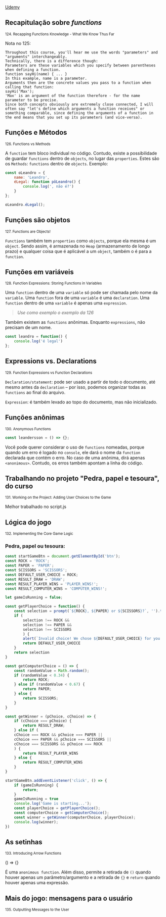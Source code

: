 [Udemy](https://www.udemy.com/course/javascript-the-complete-guide-2020-beginner-advanced/learn/lecture/15942550#notes)

## Recapitulação sobre _functions_
<sub>124. Recapping Functions Knowledge - What We Know Thus Far</sub>

Nota no 125:

    Throughout this course, you'll hear me use the words "parameters" and "arguments" interchangeably.
    Technically, there is a difference though:
    Parameters are these variables which you specify between parentheses when defining a function.
    function sayHi(name) { ... } 
    In this example, name is a parameter.
    Arguments then are the concrete values you pass to a function when calling that function:
    sayHi('Max');
    'Max' is an argument of the function therefore - for the name parameter to be precise.
    Since both concepts obviously are extremely close connected, I will often say "let's define which arguments a function receives" or something comparable, since defining the arguments of a function in the end means that you set up its parameters (and vice-versa).

## Funções e Métodos
<sub>126. Functions vs Methods</sub>

A ```function``` tem bloco individual no código. Contudo, existe a possibilidade de guardar ```functions``` dentro de ```objects```, no lugar das ```properties```. Estes são os ```Methods```: ```functions``` dentro de ```objects```. Exemplo:

```js
const oLeandro = {
    name: 'Leandro',
    éLegal: function pôLeandro() {
        console.log(', não é?')
    }
};

oLeandro.éLegal();
```
## Funções são objetos
<sub>127. Functions are Objects!</sub>

```Functions``` também tem ```properties``` como ```objects```, porque ela mesma é um ```object```. Sendo assim, é armazenada no ```Heap``` (armazenamento de longo prazo) e qualquer coisa que é aplicável a um ```object```, também o é para a ```function```.

## Funções em variáveis
<sub>128. Function Expressions: Storing Functions in Variables</sub>

Uma ```function``` dentro de uma ```variable``` só pode ser chamada pelo nome da ```variable```. Uma ```function``` fora de uma ```variable``` é uma ```declaration```. Uma ```function``` dentro de uma ```variable``` é apenas uma ```expression```. <br>
> _Use como exemplo o exemplo da 126_

Também existem as ```functions``` anônimas. Enquanto ```expressions```, não precisam de um nome.

```js
const leandro = function() {
    console.log('é legal')
};
```

## Expressions vs. Declarations
<sub>129. Function Expressions vs Function Declarations</sub>

```Declaration/statement```: pode ser usado a partir de todo o documento, até mesmo antes da ```declaration``` – por isso, podemos organizar todas as ```functions``` ao final do arquivo.

```Expression```: é também levado ao topo do documento, mas não inicializado.

## Funções anônimas
<sub>130. Anonymous Functions</sub>

```js
const leandersson = () => {};
```

Você pode querer considerar o uso de ```functions``` nomeadas, porque quando um erro é logado no ```console```, ele dará o nome da ```function``` declarada que contém o erro. No caso de uma anônima, dirá apenas ```<anonimous>```. Contudo, os erros também apontam a linha do código.

## Trabalhando no projeto "Pedra, papel e tesoura", do curso
<sub>131. Working on the Project: Adding User Choices to the Game</sub>

Melhor trabalhado no script.js

## Lógica do jogo
<sub>132. Implementing the Core Game Logic</sub>

### Pedra, papel ou tesoura:

```js
const startGameBtn = document.getElementById('btn');
const ROCK = 'ROCK';
const PAPER = 'PAPER';
const SCISSORS = 'SCISSORS';
const DEFAULT_USER_CHOICE = ROCK;
const RESULT_DRAW = 'DRAW';
const RESULT_PLAYER_WINS = 'PLAYER_WINS!';
const RESULT_COMPUTER_WINS = 'COMPUTER_WINS!';

let gameIsRunning = false;

const getPlayerChoice = function() {
    const selection = prompt(`${ROCK}, ${PAPER} or ${SCISSORS}?`, '').toUpperCase();
    if (
        selection !== ROCK && 
        selection !== PAPER && 
        selection !== SCISSORS
        ) {
        alert(`Invalid choice! We chose ${DEFAULT_USER_CHOICE} for you!`)
        return DEFAULT_USER_CHOICE
    }
    return selection
}

const getComputerChoice = () => {
    const randomValue = Math.random();
    if (randomValue < 0.34) {
        return ROCK;
    } else if (randomValue < 0.67) {
        return PAPER;
    } else {
        return SCISSORS;
    }
}

const getWinner = (pChoice, cChoice) => {
    if (cChoice === pChoice) {
        return RESULT_DRAW;
    } else if (
    cChoice === ROCK && pChoice === PAPER ||
    cChoice === PAPER && pChoice === SCISSORS ||
    cChoice === SCISSORS && pChoice === ROCK
    ) {
        return RESULT_PLAYER_WINS
    } else {
        return RESULT_COMPUTER_WINS
    }
} 

startGameBtn.addEventListener('click', () => {
    if (gameIsRunning) {
        return;
    }
    gameIsRunning = true
    console.log('Game is starting...');
    const playerChoice = getPlayerChoice();
    const computerChoice = getComputerChoice();
    const winner = getWinner(computerChoice, playerChoice);
    console.log(winner);
})
```

## As setinhas
<sub>133. Introducing Arrow Functions</sub>

() => {}

É uma ```anonimous function```. Além disso, permite a retirada de ```()``` quando houver apenas um parâmetro/argumento e a retirada de ```{}``` e ```return``` quando houver apenas uma expressão.

## Mais do jogo: mensagens para o usuário
<sub>135. Outputting Messages to the User</sub>

